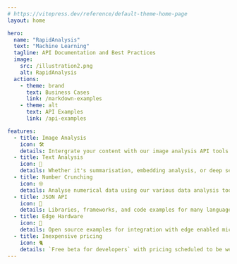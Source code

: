 ```yaml
---
# https://vitepress.dev/reference/default-theme-home-page
layout: home

hero:
  name: "RapidAnalysis"
  text: "Machine Learning"
  tagline: API Documentation and Best Practices
  image:
    src: /illustration2.png
    alt: RapidAnalysis
  actions:
    - theme: brand
      text: Business Cases
      link: /markdown-examples
    - theme: alt
      text: API Examples
      link: /api-examples

features:
  - title: Image Analysis
    icon: 🛠️
    details: Intergrate your content with our image analysis API tools. New algorithms and methods introduced regularly.
  - title: Text Analysis
    icon: 🚀
    details: Whether it's summarisation, embedding analysis, or deep search, we have what works for your text content analysis needs.
  - title: Number Crunching
    icon: 🤓
    details: Analyse numerical data using our various data analysis tools. Examples and use cases will help you find the best fit for your data.
  - title: JSON API
    icon: 🦑
    details: Libraries, frameworks, and code examples for many languages including Node, Swift, and Python.
  - title: Edge Hardware
    icon: 🤖
    details: Open source examples for integration with edge enabled microprocessors including the ESP32, Raspberry Pi Pico, and Arduin Atmega328.
  - title: Inexpensive pricing
    icon: 🐈
    details: `Free beta for developers` with pricing scheduled to be well below other competing products. 
---
```


